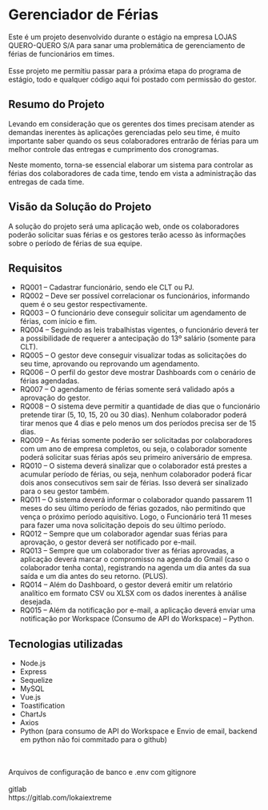 <h1>Gerenciador de Férias</h1>

<p>Este é um projeto desenvolvido durante o estágio na empresa LOJAS QUERO-QUERO S/A para sanar uma problemática de gerenciamento de férias de funcionários em times.
  <br><br>Esse projeto me permitiu passar para a próxima etapa do programa de estágio, todo e qualquer código aqui foi postado com permissão do gestor.
</p>

<h2>Resumo do Projeto</h2>

<p>Levando em consideração que os gerentes dos times precisam atender as demandas inerentes às aplicações gerenciadas pelo seu time, é muito importante saber quando os seus colaboradores entrarão de férias para um melhor controle das entregas e cumprimento dos cronogramas.</p>

<p>Neste momento, torna-se essencial elaborar um sistema para controlar as férias dos colaboradores de cada time, tendo em vista a administração das entregas de cada time.</p>

<h2>Visão da Solução do Projeto</h2>

<p>A solução do projeto será uma aplicação web, onde os colaboradores poderão solicitar suas férias e os gestores terão acesso às informações sobre o período de férias de sua equipe.</p>

<h2>Requisitos</h2>

<ul>
  <li>RQ001 – Cadastrar funcionário, sendo ele CLT ou PJ.</li>
  <li>RQ002 – Deve ser possível correlacionar os funcionários, informando quem é o seu gestor respectivamente.</li>
  <li>RQ003 – O funcionário deve conseguir solicitar um agendamento de férias, com início e fim.</li>
  <li>RQ004 – Seguindo as leis trabalhistas vigentes, o funcionário deverá ter a possibilidade de requerer a antecipação do 13º salário (somente para CLT).</li>
  <li>RQ005 – O gestor deve conseguir visualizar todas as solicitações do seu time, aprovando ou reprovando um agendamento.</li>
  <li>RQ006 – O perfil do gestor deve mostrar Dashboards com o cenário de férias agendadas.</li>
  <li>RQ007 – O agendamento de férias somente será validado após a aprovação do gestor.</li>
  <li>RQ008 – O sistema deve permitir a quantidade de dias que o funcionário pretende tirar (5, 10, 15, 20 ou 30 dias). Nenhum colaborador poderá tirar menos que 4 dias e pelo menos um dos períodos precisa ser de 15 dias.</li>
  <li>RQ009 – As férias somente poderão ser solicitadas por colaboradores com um ano de empresa completos, ou seja, o colaborador somente poderá solicitar suas férias após seu primeiro aniversário de empresa.</li>
  <li>RQ010 – O sistema deverá sinalizar que o colaborador está prestes a acumular período de férias, ou seja, nenhum colaborador poderá ficar dois anos consecutivos sem sair de férias. Isso deverá ser sinalizado para o seu gestor também.</li>
  <li>RQ011 – O sistema deverá informar o colaborador quando passarem 11 meses do seu último período de férias gozados, não permitindo que vença o próximo período aquisitivo. Logo, o Funcionário terá 11 meses para fazer uma nova solicitação depois do seu último período.</li>
  <li>RQ012 – Sempre que um colaborador agendar suas férias para aprovação, o gestor deverá ser notificado por e-mail.</li>
  <li>RQ013 – Sempre que um colaborador tiver as férias aprovadas, a aplicação deverá marcar o compromisso na agenda do Gmail (caso o colaborador tenha conta), registrando na agenda um dia antes da sua saída e um dia antes do seu retorno. (PLUS).</li>
  <li>RQ014 – Além do Dashboard, o gestor deverá emitir um relatório analítico em formato CSV ou XLSX com os dados inerentes à análise desejada.</li>
  <li>RQ015 – Além da notificação por e-mail, a aplicação deverá enviar uma notificação por Workspace (Consumo de API do Workspace) – Python.</li>
</ul>

<h2>Tecnologias utilizadas</h2>

<ul>
<li>Node.js</li>
<li>Express</li>
<li>Sequelize</li>
<li>MySQL</li>
<li>Vue.js</li>
<li>Toastification</li>
<li>ChartJs</li>
<li>Axios</li>
<li>Python (para consumo de API do Workspace e Envio de email, backend em python não foi commitado para o github)</li>
</ul>
<br>
<br>
Arquivos de configuração de banco e .env com gitignore<br>
<br>gitlab<br>
https://gitlab.com/lokaiextreme
